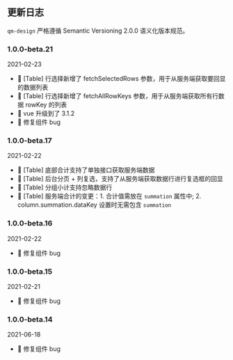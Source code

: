 ## 更新日志

`qm-design` 严格遵循 Semantic Versioning 2.0.0 语义化版本规范。

### 1.0.0-beta.21

2021-02-23

- 🎉 [Table] 行选择新增了 fetchSelectedRows 参数，用于从服务端获取要回显的数据列表
- 🎉 [Table] 行选择新增了 fetchAllRowKeys 参数，用于从服务端获取所有行数据 rowKey 的列表
- 🌟 vue 升级到了 3.1.2
- 🐞 修复组件 bug

### 1.0.0-beta.17

2021-02-22

- 🎉 [Table] 底部合计支持了单独接口获取服务端数据
- 🎉 [Table] 后台分页 + 列复选，支持了从服务端获取数据行进行复选框的回显
- 🎉 [Table] 分组小计支持忽略数据行
- 🌟 [Table] 服务端合计的变更：1. 合计值需放在 `summation` 属性中; 2. column.summation.dataKey 设置时无需包含 `summation`

### 1.0.0-beta.16

2021-02-22

- 🐞 修复组件 bug

### 1.0.0-beta.15

2021-02-21

- 🐞 修复组件 bug

### 1.0.0-beta.14

2021-06-18

- 🐞 修复组件 bug
